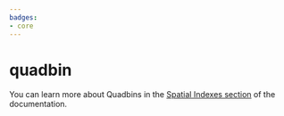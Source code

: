 ```yaml
---
badges:
- core
---
```

# quadbin

You can learn more about Quadbins in the [Spatial Indexes section](https://docs.carto.com/data-and-analysis/analytics-toolbox-for-snowflake/key-concepts/spatial-indexes#quadbin) of the documentation.
